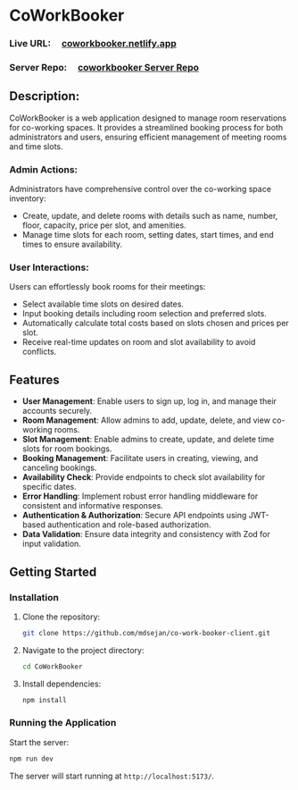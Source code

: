 # CoWorkBooker

### Live URL: &nbsp; &nbsp; [coworkbooker.netlify.app](https://coworkbooker.netlify.app/)

### Server Repo: &nbsp; &nbsp; [coworkbooker Server Repo](https://github.com/mdsejan/co-work-booker)

## Description:

CoWorkBooker is a web application designed to manage room reservations for co-working spaces. It provides a streamlined booking process for both administrators and users, ensuring efficient management of meeting rooms and time slots.

### Admin Actions:

Administrators have comprehensive control over the co-working space inventory:

- Create, update, and delete rooms with details such as name, number, floor, capacity, price per slot, and amenities.
- Manage time slots for each room, setting dates, start times, and end times to ensure availability.

### User Interactions:

Users can effortlessly book rooms for their meetings:

- Select available time slots on desired dates.
- Input booking details including room selection and preferred slots.
- Automatically calculate total costs based on slots chosen and prices per slot.
- Receive real-time updates on room and slot availability to avoid conflicts.

## Features

- **User Management**: Enable users to sign up, log in, and manage their accounts securely.
- **Room Management**: Allow admins to add, update, delete, and view co-working rooms.
- **Slot Management**: Enable admins to create, update, and delete time slots for room bookings.
- **Booking Management**: Facilitate users in creating, viewing, and canceling bookings.
- **Availability Check**: Provide endpoints to check slot availability for specific dates.
- **Error Handling**: Implement robust error handling middleware for consistent and informative responses.
- **Authentication & Authorization**: Secure API endpoints using JWT-based authentication and role-based authorization.
- **Data Validation**: Ensure data integrity and consistency with Zod for input validation.

## Getting Started

### Installation

1. Clone the repository:

   ```bash
   git clone https://github.com/mdsejan/co-work-booker-client.git
   ```

2. Navigate to the project directory:

   ```bash
   cd CoWorkBooker
   ```

3. Install dependencies:

   ```bash
   npm install
   ```

### Running the Application

Start the server:

```bash
npm run dev
```

The server will start running at `http://localhost:5173/`.
